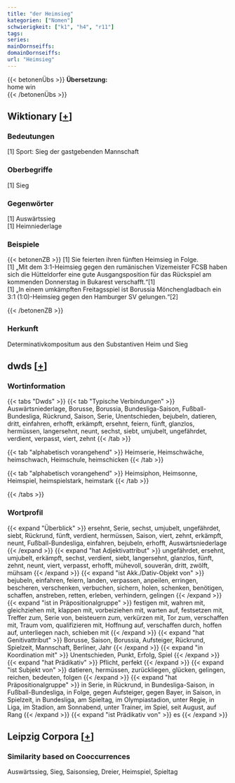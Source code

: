```yaml
---
title: "der Heimsieg"
kategorien: ["Nomen"]
schwierigkeit: ["k1", "h4", "r11"]
tags:
series:
mainDornseiffs:
domainDornseiffs:
url: "Heimsieg"
---
```


{{< betonenÜbs >}}
**Übersetzung:**  
home win  
{{< /betonenÜbs >}}

## Wiktionary [[+](https://de.wiktionary.org/wiki/Heimsieg)]

### Bedeutungen
[1] Sport: Sieg der gastgebenden Mannschaft  

### Oberbegriffe
[1] Sieg  

### Gegenwörter
[1] Auswärtssieg  
[1] Heimniederlage  

### Beispiele
{{< betonenZB >}}
[1] Sie feierten ihren fünften Heimsieg in Folge.  
[1] „Mit dem 3:1-Heimsieg gegen den rumänischen Vizemeister FCSB haben sich die Hütteldorfer eine gute Ausgangsposition für das Rückspiel am kommenden Donnerstag in Bukarest verschafft.“[1]  
[1] „In einem umkämpften Freitagsspiel ist Borussia Mönchengladbach ein 3:1 (1:0)-Heimsieg gegen den Hamburger SV gelungen.“[2]  

{{< /betonenZB >}}
### Herkunft
Determinativkompositum aus den Substantiven Heim und Sieg  



## dwds [[+](https://www.dwds.de/wb/Heimsieg)]

### Wortinformation
{{< tabs "Dwds" >}}
{{< tab "Typische Verbindungen" >}}
Auswärtsniederlage, Borusse, Borussia, Bundesliga-Saison, Fußball-Bundesliga, Rückrund, Saison, Serie, Unentschieden, bejubeln, datieren, dritt, einfahren, erhofft, erkämpft, ersehnt, feiern, fünft, glanzlos, hermüssen, langersehnt, neunt, sechst, siebt, umjubelt, ungefährdet, verdient, verpasst, viert, zehnt
{{< /tab >}}

{{< tab "alphabetisch vorangehend" >}}
Heimserie, Heimschwäche, heimschwach, Heimschule, heimschicken
{{< /tab >}}

{{< tab "alphabetisch vorangehend" >}}
Heimsiphon, Heimsonne, Heimspiel, heimspielstark, heimstark
{{< /tab >}}

{{< /tabs >}}

### Wortprofil
{{< expand "Überblick" >}} ersehnt, Serie, sechst, umjubelt, ungefährdet, siebt, Rückrund, fünft, verdient, hermüssen, Saison, viert, zehnt, erkämpft, neunt, Fußball-Bundesliga, einfahren, bejubeln, erhofft, Auswärtsniederlage {{< /expand >}}
{{< expand "hat Adjektivattribut" >}} ungefährdet, ersehnt, umjubelt, erkämpft, sechst, verdient, siebt, langersehnt, glanzlos, fünft, zehnt, neunt, viert, verpasst, erhofft, mühevoll, souverän, dritt, zwölft, mühsam {{< /expand >}}
{{< expand "ist Akk./Dativ-Objekt von" >}} bejubeln, einfahren, feiern, landen, verpassen, anpeilen, erringen, bescheren, verschenken, verbuchen, sichern, holen, schenken, benötigen, schaffen, anstreben, retten, erleben, verhindern, gelingen {{< /expand >}}
{{< expand "ist in Präpositionalgruppe" >}} festigen mit, wahren mit, gleichziehen mit, klappen mit, vorbeiziehen mit, warten auf, festsetzen mit, Treffer zum, Serie von, beisteuern zum, verkürzen mit, Tor zum, verschaffen mit, Traum vom, qualifizieren mit, Hoffnung auf, verschaffen durch, hoffen auf, unterliegen nach, schieben mit {{< /expand >}}
{{< expand "hat Genitivattribut" >}} Borusse, Saison, Borussia, Aufsteiger, Rückrund, Spielzeit, Mannschaft, Berliner, Jahr {{< /expand >}}
{{< expand "in Koordination mit" >}} Unentschieden, Punkt, Erfolg, Spiel {{< /expand >}}
{{< expand "hat Prädikativ" >}} Pflicht, perfekt {{< /expand >}}
{{< expand "ist Subjekt von" >}} datieren, hermüssen, zurückliegen, glücken, gelingen, reichen, bedeuten, folgen {{< /expand >}}
{{< expand "hat Präpositionalgruppe" >}} in Serie, in Rückrund, in Bundesliga-Saison, in Fußball-Bundesliga, in Folge, gegen Aufsteiger, gegen Bayer, in Saison, in Spielzeit, in Bundesliga, am Spieltag, im Olympiastadion, unter Regie, in Liga, im Stadion, am Sonnabend, unter Trainer, im Spiel, seit August, auf Rang {{< /expand >}}
{{< expand "ist Prädikativ von" >}} es {{< /expand >}}

## Leipzig Corpora [[+](https://corpora.uni-leipzig.de/en/res?word=Heimsieg&corpusId=deu_newscrawl-public_2018)]


### Similarity based on Cooccurrences
Auswärtssieg, Sieg, Saisonsieg, Dreier, Heimspiel, Spieltag


